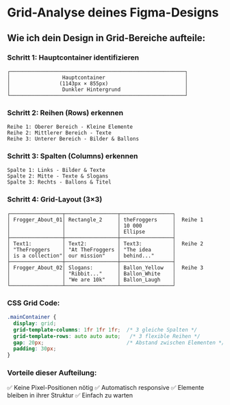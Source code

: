 # Grid-Analyse deines Figma-Designs

## Wie ich dein Design in Grid-Bereiche aufteile:

### Schritt 1: Hauptcontainer identifizieren
```
┌─────────────────────────────────────────────────────────┐
│                 Hauptcontainer                          │
│                (1143px × 855px)                         │
│                 Dunkler Hintergrund                     │
└─────────────────────────────────────────────────────────┘
```

### Schritt 2: Reihen (Rows) erkennen
```
Reihe 1: Oberer Bereich - Kleine Elemente
Reihe 2: Mittlerer Bereich - Texte  
Reihe 3: Unterer Bereich - Bilder & Ballons
```

### Schritt 3: Spalten (Columns) erkennen
```
Spalte 1: Links - Bilder & Texte
Spalte 2: Mitte - Texte & Slogans
Spalte 3: Rechts - Ballons & Titel
```

### Schritt 4: Grid-Layout (3×3)
```
┌─────────────────┬─────────────────┬─────────────────┐
│ Frogger_About_01│ Rectangle_2     │ theFroggers     │  Reihe 1
│                 │                 │ 10 000          │
│                 │                 │ Ellipse         │
├─────────────────┼─────────────────┼─────────────────┤
│ Text1:          │ Text2:          │ Text3:          │  Reihe 2  
│ "TheFroggers    │ "At TheFroggers │ "The idea       │
│ is a collection"│ our mission"    │ behind..."      │
├─────────────────┼─────────────────┼─────────────────┤
│ Frogger_About_02│ Slogans:        │ Ballon_Yellow   │  Reihe 3
│                 │ "Ribbit..."     │ Ballon_White    │
│                 │ "We are 10k"    │ Ballon_Laugh    │
└─────────────────┴─────────────────┴─────────────────┘
```

### CSS Grid Code:
```css
.mainContainer {
  display: grid;
  grid-template-columns: 1fr 1fr 1fr;  /* 3 gleiche Spalten */
  grid-template-rows: auto auto auto;   /* 3 flexible Reihen */
  gap: 20px;                           /* Abstand zwischen Elementen */
  padding: 30px;
}
```

### Vorteile dieser Aufteilung:
✅ Keine Pixel-Positionen nötig
✅ Automatisch responsive
✅ Elemente bleiben in ihrer Struktur
✅ Einfach zu warten
